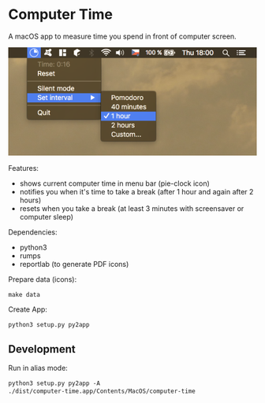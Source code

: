 Computer Time
=============

A macOS app to measure time you spend in front of computer screen.

![screenshot](docs/screenshot.png)

Features:

- shows current computer time in menu bar (pie-clock icon)
- notifies you when it's time to take a break (after 1 hour and again after 2 hours)
- resets when you take a break (at least 3 minutes with screensaver or computer sleep)

Dependencies:

- python3
- rumps
- reportlab (to generate PDF icons)

Prepare data (icons):

    make data

Create App:

    python3 setup.py py2app


Development
-----------

Run in alias mode:

    python3 setup.py py2app -A
    ./dist/computer-time.app/Contents/MacOS/computer-time
